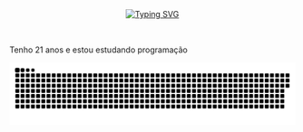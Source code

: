 <div align="center">
  <a href="https://git.io/typing-svg">
    <img src="https://readme-typing-svg.demolab.com?font=Fira+Code&weight=500&size=22&pause=1000&color=cd4b87&center=true&vCenter=true&random=false&width=524&lines=%E2%8A%B9+Olá+,+me+chamo+Thatiane+%CB%99%E1%B5%95%CB%99+%E2%8A%B9+" alt="Typing SVG">
  </a>
</div>

<img align="center" alt="" src="./src/header-gif.gif">

##


Tenho 21 anos e estou estudando programação

<picture>
  <source media="(prefers-color-scheme: dark)" srcset="https://raw.githubusercontent.com/Demeteri/demeteri/output/github-contribution-grid-snake-dark.svg">
  <source media="(prefers-color-scheme: light)" srcset="https://raw.githubusercontent.com/Demeteri/demeteri/output/github-contribution-grid-snake.svg">
  <img alt="github contribution grid snake animation" src="https://raw.githubusercontent.com/Demeteri/demeteri/output/github-contribution-grid-snake.svg">
</picture>
